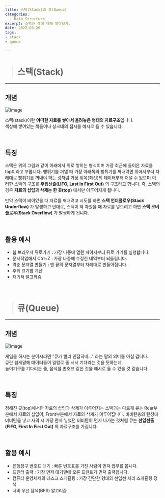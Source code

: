 ```yaml
---
title: 스택(Stack)과 큐(Queue)
categories: 
  - Data Structure
excerpt: 스택과 큐에 대해 알아보자.
date: 2022-03-20
tags: 
- stack
- queue

---
```




> # 스택(Stack)
---

## 개념

![image](https://user-images.githubusercontent.com/76837780/166146703-e6be9ce0-fb8f-4b0d-85b7-eccf957485f2.png)


스택(stack)이란 **어떠한 자료를 쌓아서 올려놓은 형태의 자료구조**입니다.<br />
책상에 쌓여있는 책들이나 싱크대의 접시를 예시로 들 수 있습니다.

<br />


## 특징 

스택은 위의 그림과 같이 아래에서 위로 쌓이는 형식이며 가장 최근에 들어온 자료를 top이라고 부릅니다.
뻥튀기를 꺼낼 때 가장 아래쪽의 뻥튀기를 꺼내려면 위에서부터 차례대로 뻥튀기를 꺼내야 하는 것처럼 가장 위쪽(최신)의 데이터부터 꺼낼 수 있으며 이러한 스택의 구조를 **후입선출(LIFO, Last In First Out)** 의 구조라고 합니다.
즉, 스택의 경우 **자료의 삽입과 삭제는 한 곳(top)** 에서만 이루어지게 됩니다.

만약 스택이 비어있을 때 자료를 꺼내려고 시도를 하면 **스택 언더플로우(Stack Underflow)** 가 발생하고
반대로, 스택이 꽉 차있을 때 자료를 넣으려고 하면 **스택 오버플로우(Stack Overflow)** 가 발생하게 됩니다.

<br />

## 활용 예시

- 웹 브라우저 뒤로가기 : 가장 나중에 열린 페이지부터 뒤로 가기를 실행합니다.
- 문서작업에서 Ctrl+Z : 가장 나중에 수정한 내역부터 되돌립니다.
- 역순 문자열 만들기 : 맨 끝의 문자열부터 차례대로 만들어집니다.
- 후위 표기법 계산
- 재귀적 알고리즘

<br />



> # 큐(Queue)
---

## 개념

![image](https://user-images.githubusercontent.com/76837780/166146901-e923a8f6-9adf-4ed6-99be-e31f06b97238.png)


게임을 하시는 분이시라면 "큐가 빨리 안잡히네..." 라는 말의 의미를 아실 겁니다.</br>
큐란 쉽게말해 데이터들이 일렬로 줄 서서 기다리는 것을 뜻하는데,</br>
놀이기구를 기다리는 줄, 음식점 번호표 같은 것을 예시로 들 수 있을 것 같습니다.</br>

<br />


## 특징

정해진 곳(top)에서만 자료의 삽입과 삭제가 이루어지는 스택과는 다르게 큐는 Rear부분에서 자료의 삽입이, Front부분에서 자료의 삭제가 이루어집니다. 
비비탄총의 탄창에 비비탄을 넣고 사격 시 가장 먼저 넣었던 비비탄이 먼저 나가는 것처럼 큐는 **선입선출(FIFO, First In First Out)** 의 자료구조를 가집니다.

<br />

## 활용 예시

- 은행창구 번호표 대기 : 빠른 번호표를 가진 사람이 먼저 업무를 봅니다.
- 프린터 출력 : 가장 먼저 대기열에 오른 프린트가 먼저 출력됩니다.
- 컴퓨터 운영체제의 테스크 스케쥴링 : 가장 간단한 형태의 선입선 처리 스케쥴링 정책
- 너비 우선 탐색(BFS) 알고리즘

<br />
